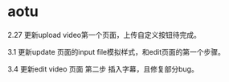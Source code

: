 aotu
====

2.27 更新upload video第一个页面，上传自定义按钮待完成。

3.1 更新update 页面的input file模拟样式，和edit页面的第一个步骤。

3.4 更新edit video 页面 第二步 插入字幕，且修复部分bug。

